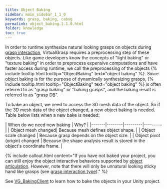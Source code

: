 ```yaml
---
title: Object Baking
sidebar: main_sidebar_1_1_0
keywords: grasp, baking, cabvg
permalink: object_baking.1.1.0.html
folder: knowledge
toc: true
---
```


In order to runtime synthesize natural looking grasps on objects during [grasp interaction](grasp_interaction.1.1.0.html), 
VirtualGrasp requires a preprocessing step of these objects. 
Like game developers know the concepts of "light baking" or "texture baking" in order to preprocess expensive computations and have faster access during runtime, we call the preprocessing of the objects {% include tooltip.html tooltip="ObjectBaking" text="object baking" %}. Since object baking is for the purpose of dynamically synthesizing grasps, {% include tooltip.html tooltip="ObjectBaking" text="object baking" %} is often referred to as "grasp baking" or "baking grasps", and the baking result is referred to as "grasp DB". 

To bake an object, we need to access the 3D mesh data of the object. 
So if the 3D mesh data of the object changed, a new object baking is needed. 
Table below lists when a new bake is needed:

| When do we need new baking | Why? |
|-------|--------|---------|---------|
| Object mesh changed|  Because mesh defines object shape. | 
| Object scale changed |  Because grasp depends on the object size. | 
| Object pivot (origin) changed |  Because the shape analysis result is stored in the object's coordinate frame. | 

{% include callout.html content="If you have not baked your project, you can still enjoy 
the object interactive behaviors supported by [object articulation](object_articulation.1.1.0.html#object-articulation). 
However, note that there will only be unnatural looking sticky hand like grasps
 (see [grasp interaction type](grasp_interaction.1.1.0.html#grasp-interaction-type))." %}

See [VG_BakingClient](unity_component_vgbakingclient.1.1.0.html) to learn how to bake the objects in your Unity project.
